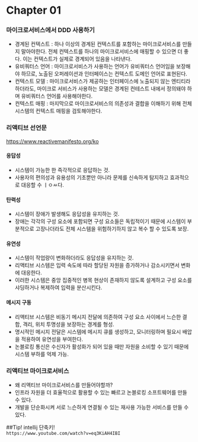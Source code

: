 # Chapter 01
### 마이크로서비스에서 DDD 사용하기
- 경계된 컨텍스트 : 하나 이상의 경계된 컨텍스트를 포함하는 마이크로서비스를 만들지 말아야한다. 전체 컨텍스트를 하나의 마이크로서비스에 매핑할 수 있으면 더 좋다. 이는 컨텍스트가 실제로 경계되어 있음을 나타낸다.
- 유비쿼터스 언어 : 마이크로서비스가 사용하는 언어가 유비쿼터스 언어임을 보장해야 하므로, 노출된 오퍼레이션과 인터페이스는 컨텍스트 도메인 언어로 표현된다.
- 컨텍스트 모델 : 마이크로서비스가 제공하는 인터페이스에 노출되지 않는 엔티티라 하더라도, 마이크로 서비스가 사용하는 모델은 경계된 컨테스트 내에서 정의돼야 하며 유비쿼터스 언어를 사용해야한다.
- 컨텍스트 매핑 : 마지막으로 마이크로서비스의 의존성과 결합을 이해하기 위해 전체 시스템의 컨텍스트 매핑을 검토해야한다.

### 리액티브 선언문
https://www.reactivemanifesto.org/ko
#### 응답성
- 시스템이 가능한 한 즉각적으로 응답하는 것. 
- 사용자의 편의성과 유용성의 기초뿐만 아니라 문제를 신속하게 탐지하고 효과적으로 대응할 수 ㅣㅇㅆ다.
#### 탄력성
- 시스템이 장애가 발생해도 응답성을 유지하는 것.
- 장애는 각각의 구성 요소에 포함되면 구성 요소들은 독립적이기 때문에 시스템이 부분적으로 고장나더라도 전체 시스템을 위험하기하지 않고 복수 할 수 있도록 보장.
#### 유연성
- 시스템이 작업량이 변화하더라도 응답성을 유지하는 것.
- 리액티브 시스템은 입력 속도에 따라 할당된 자원을 증가하거나 감소시키면서 변화에 대응한다.
- 이러한 시스템은 중앙 집중적인 병목 현상이 존재하지 않도록 설계하고 구성 요소를 샤딩하거나 복제하여 입력을 분산시킨다.
#### 메시지 구동
-  리액티브 시스템은 비동기 메시지 전달에 의존하여 구성 요소 사이에서 느슨한 결합, 격리, 위치 투명성을 보장하는 경계를 형성.
- 명시적인 메시지 전달은 시스템에 메시지 큐를 생성하고, 모니터링하며 필요시 배압을 적용하여 유연성을 부여한다.
- 논블로킹 통신은 수신자가 활성화가 되어 있을 때만 자원을 소비할 수 있기 때문에 시스템 부하를 억제 가능.

### 리액티브 마이크로서비스
- 왜 리액티브 마이크로서비스를 만들어야할까?
- 인프라 자원을 더 효율적으로 활용할 수 있는 빠르고 논블로킹 소프트웨어를 만들 수 있다.
- 개발을 단순화시켜 서로 느슨하게 연결될 수 있는 재사용 가능한 서비스를 만들 수 있다.

##Tip!
intellij 단축키!  
`https://www.youtube.com/watch?v=eq3KiAH4IBI`